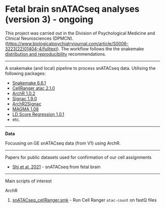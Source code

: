 # Fetal brain snATACseq analyses (version 3) - ongoing

This project was carried out in the Division of Psychological Medicine and Clinical Neurosciences (DPMCN). (https://www.biologicalpsychiatryjournal.com/article/S0006-3223(22)01404-4/fulltext). The workflow follows the the snakemake [distribution and reproducibility](https://snakemake.readthedocs.io/en/stable/snakefiles/deployment.html) recommendations. 

***

A snakemake (and local) pipeline to process snATACseq data. Utilising the following packages:

+ [Snakemake 6.6.1](https://snakemake.readthedocs.io/en/stable/)
+ [CellRanger atac 2.1.0](https://support.10xgenomics.com/single-cell-atac/software/pipelines/latest/algorithms/overview)
+ [ArchR 1.0.2](https://www.archrproject.com) 
+ [Signac 1.9.0](https://stuartlab.org/signac/)
+ [ArchR2Signac](https://bioconductor.org/packages/release/bioc/html/scDblFinder.html)
+ [MAGMA 1.08](https://ctg.cncr.nl/software/magma)
+ [LD Score Regression 1.0.1](https://github.com/bulik/ldsc)
+ etc.

***

**Data**

Focuusing on GE snATACseq data (from V1) using ArchR. 

***

Papers for public datasets used for confirmation of our cell assignments 

+ [Shi et al. 2021](https://www.science.org/doi/10.1126/science.abj6641) - snATACseq from fetal brain
 
***

Main scripts of interest

ArchR

1. [snATACseq_cellRanger.smk](workflow/rules/snATACseq_cellRanger.smk) - Run Cell Ranger `atac-count` on fastQ files 

